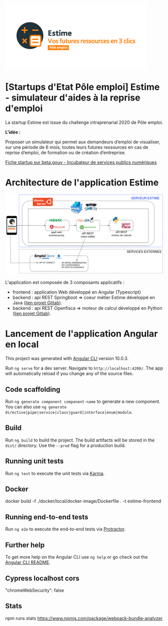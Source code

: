 ![logo Estime](.gitlab/images/logo_estime_v2.png)

# [Startups d'Etat Pôle emploi] Estime - simulateur d'aides à la reprise d'emploi

La startup Estime est issue du challenge intraprenarial 2020 de Pôle emploi. 

**L’idée :**

Proposer un simulateur qui permet aux demandeurs d’emploi de visualiser, sur une période de 6 mois, toutes leurs futures ressources en cas de reprise d’emploi, de formation ou de création d’entreprise. 

[Fiche startup sur beta.gouv - Incubateur de services publics numériques](https://beta.gouv.fr/startups/estime.html)



# Architecture de l'application Estime

![schéma architecure Estime](.gitlab/images/schema_architecure_v1.png)


L'application est composée de 3 composants applicatifs :

- frontend : application Web développé en Angular (Typescript)
- backend : api REST Springboot => coeur métier Estime développé en Java ([lien projet Gitlab](https://git.beta.pole-emploi.fr/estime/estime-backend)).
- backend : api REST Openfisca => moteur de calcul développé en Python ([lien projet Gitlab](https://git.beta.pole-emploi.fr/estime/openfisca-france)).


# Lancement de l'application Angular en local


This project was generated with [Angular CLI](https://github.com/angular/angular-cli) version 10.0.3.

Run `ng serve` for a dev server. Navigate to `http://localhost:4200/`. The app will automatically reload if you change any of the source files.

## Code scaffolding

Run `ng generate component component-name` to generate a new component. You can also use `ng generate directive|pipe|service|class|guard|interface|enum|module`.

## Build

Run `ng build` to build the project. The build artifacts will be stored in the `dist/` directory. Use the `--prod` flag for a production build.

## Running unit tests

Run `ng test` to execute the unit tests via [Karma](https://karma-runner.github.io).

## Docker 

docker build -f ./docker/local/docker-image/Dockerfile . -t estime-frontend

## Running end-to-end tests

Run `ng e2e` to execute the end-to-end tests via [Protractor](http://www.protractortest.org/).

## Further help

To get more help on the Angular CLI use `ng help` or go check out the [Angular CLI README](https://github.com/angular/angular-cli/blob/master/README.md).

## Cypress localhost cors 
"chromeWebSecurity": false

## Stats

npm runs stats
https://www.npmjs.com/package/webpack-bundle-analyzer

